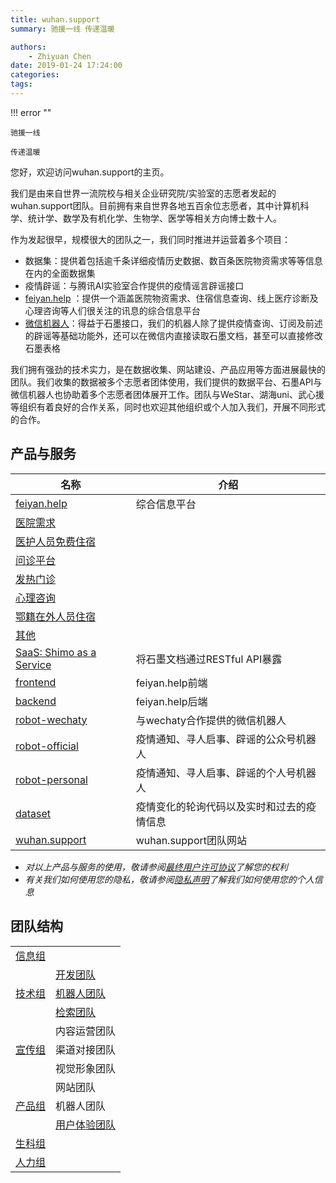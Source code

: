 ```yaml
---
title: wuhan.support
summary: 驰援一线 传递温暖

authors:
    - Zhiyuan Chen
date: 2019-01-24 17:24:00
categories: 
tags:
---
```


!!! error ""

    驰援一线
    
    传递温暖

您好，欢迎访问wuhan.support的主页。

我们是由来自世界一流院校与相关企业研究院/实验室的志愿者发起的wuhan.support团队。目前拥有来自世界各地五百余位志愿者，其中计算机科学、统计学、数学及有机化学、生物学、医学等相关方向博士数十人。

作为发起很早，规模很大的团队之一，我们同时推进并运营着多个项目：

+ 数据集：提供着包括逾千条详细疫情历史数据、数百条医院物资需求等等信息在内的全面数据集
+ 疫情辟谣：与腾讯AI实验室合作提供的疫情谣言辟谣接口
+ [feiyan.help](https://feiyan.help/) ：提供一个涵盖医院物资需求、住宿信息查询、线上医疗诊断及心理咨询等人们很关注的讯息的综合信息平台
+ [微信机器人]((https://github.com/wuhan-support/robot-wechaty))：得益于石墨接口，我们的机器人除了提供疫情查询、订阅及前述的辟谣等基础功能外，还可以在微信内直接读取石墨文档，甚至可以直接修改石墨表格

我们拥有强劲的技术实力，是在数据收集、网站建设、产品应用等方面进展最快的团队。我们收集的数据被多个志愿者团体使用，我们提供的数据平台、石墨API与微信机器人也协助着多个志愿者团体展开工作。团队与WeStar、湖海uni、武心援等组织有着良好的合作关系，同时也欢迎其他组织或个人加入我们，开展不同形式的合作。

## 产品与服务

| 名称                                                                        | 介绍                                 |
|----------------------------------------------------------------------------|--------------------------------------|
| [feiyan.help](https://feiyan.help/)                                        | 综合信息平台                          |
| [医院需求](https://shimo.im/sheets/5zAZVlMwYDt5FgAo/)                       |                                      |
| [医护人员免费住宿](https://shimo.im/sheets/lnq8Mwxlv0F6F4kw/)                |                                      |
| [问诊平台](https://shimo.im/sheets/kDQJ6vWgWWwq8r8H/MODOC/)                 |                                      |
| [发热门诊](https://shimo.im/sheets/Ne3NVm6WRKfOF93O/)                       |                                      |
| [心理咨询](https://shimo.im/sheets/Dpy6Q668cj3Xx8Rq/MODOC/)                 |                                      |
| [鄂籍在外人员住宿](https://shimo.im/sheets/DR3OV8MN9yUxFnAB/)                |                                      |
| [其他](https://shimo.im/sheets/XRkgJOMRW0CrFbqM/MODOC/)                    |                                       |
| [SaaS: Shimo as a Service](https://github.com/wuhan-support/shimo-openapi) | 将石墨文档通过RESTful API暴露           |
| [frontend](https://github.com/wuhan-support/frontend)                      | feiyan.help前端                        |
| [backend](https://github.com/wuhan-support/backend)                        | feiyan.help后端                        |
| [robot-wechaty](https://github.com/wuhan-support/robot-wechaty)            | 与wechaty合作提供的微信机器人           |
| [robot-official](https://github.com/wuhan-support/robot-official)          | 疫情通知、寻人启事、辟谣的公众号机器人    |
| [robot-personal](https://github.com/wuhan-support/robot-personal)          | 疫情通知、寻人启事、辟谣的个人号机器人    |
| [dataset](https://github.com/wuhan-support/dataset)                        | 疫情变化的轮询代码以及实时和过去的疫情信息 |
| [wuhan.support](https://github.com/wuhan-support/wuhan.support)            | wuhan.support团队网站                   |

+ *对以上产品与服务的使用，敬请参阅[最终用户许可协议](/eula)了解您的权利*
+ *有关我们如何使用您的隐私，敬请参阅[隐私声明](/privacy)了解我们如何使用您的个人信息*

## 团队结构

<table>
  <tr>
    <td><center><a href="/information">信息组</a></center></td>
    <td></td>
  </tr>
  <tr>
    <td rowspan="4"><center><a href="/technology">技术组</a></center></td>
  </tr>
  <tr>
    <td><a href="/technology/develop">开发团队</a></td>
  </tr>
  <tr>
    <td><a href="/technology/robot">机器人团队</a></td>
  </tr>
  <tr>
    <td><a href="/technology/search">检索团队</a></td>
  </tr>
  <tr>
    <td rowspan="4"><center><a href="/propaganda">宣传组</a><br></center></td>
  </tr>
  <tr>
    <td>内容运营团队</td>
  </tr>
  <tr>
    <td>渠道对接团队</td>
  </tr>
  <tr>
    <td>视觉形象团队</td>
  </tr>
  <tr>
    <td rowspan="4"><center><a href="/project">产品组</a><br></center></td>
  </tr>
  <tr>
    <td>网站团队</td>
  </tr>
  <tr>
    <td>机器人团队</td>
  </tr>
  <tr>
    <td><a href="/product/ux">用户体验团队</a></td>
  </tr>
  <tr>
    <td><center><a href="/biology">生科组</a></center></td>
    <td></td>
  </tr>
  <tr>
    <td><center><a href="/human_resource">人力组</a></center></td>
    <td></td>
  </tr>
</table>
